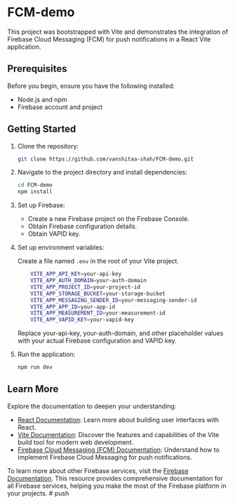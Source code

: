 # FCM-demo

This project was bootstrapped with Vite and demonstrates the integration of Firebase Cloud Messaging (FCM) for push notifications in a React Vite application.

## Prerequisites

Before you begin, ensure you have the following installed:

- Node.js and npm
- Firebase account and project

## Getting Started

1. Clone the repository:

   ```bash
   git clone https://github.com/vanshitaa-shah/FCM-demo.git
   ```

2. Navigate to the project directory and install dependencies:

   ```bash
   cd FCM-demo
   npm install
   ```

3. Set up Firebase:

   - Create a new Firebase project on the Firebase Console.
   - Obtain Firebase configuration details.
   - Obtain VAPID key.

4. Set up environment variables:

   Create a file named `.env` in the root of your Vite project.

   ```bash
       VITE_APP_API_KEY=your-api-key
       VITE_APP_AUTH_DOMAIN=your-auth-domain
       VITE_APP_PROJECT_ID=your-project-id
       VITE_APP_STORAGE_BUCKET=your-storage-bucket
       VITE_APP_MESSAGING_SENDER_ID=your-messaging-sender-id
       VITE_APP_APP_ID=your-app-id
       VITE_APP_MEASUREMENT_ID=your-measurement-id
       VITE_APP_VAPID_KEY=your-vapid-key

   ```

   Replace your-api-key, your-auth-domain, and other placeholder values with your actual Firebase configuration and VAPID key.

5. Run the application:

   ```bash
   npm run dev
   ```

## Learn More

Explore the documentation to deepen your understanding:

- [React Documentation](https://react.dev/learn): Learn more about building user interfaces with React.
- [Vite Documentation](https://vitejs.dev/guide/): Discover the features and capabilities of the Vite build tool for modern web development.
- [Firebase Cloud Messaging (FCM) Documentation](https://firebase.google.com/docs/cloud-messaging): Understand how to implement Firebase Cloud Messaging for push notifications.

To learn more about other Firebase services, visit the [Firebase Documentation](https://firebase.google.com/docs/web/setup). This resource provides comprehensive documentation for all Firebase services, helping you make the most of the Firebase platform in your projects.
#   p u s h  
 